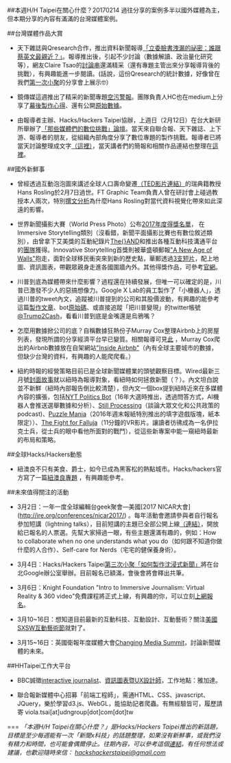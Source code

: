 ##本週H/H Taipei在關心什麼？20170214
過往分享的案例多半以國外媒體為主，但本期分享的內容有滿滿的台灣媒體案例。

##台灣媒體作品大賞
- 天下雜誌與Qresearch合作，推出資料新聞報導[「立委臉書洩漏的祕密：誰跟蔡英文最親近？」](http://www.cw.com.tw/article/articleLogin.action?id=5080751)。報導推出後，引起不少討論（數據解讀、政治量化研究等），網友Claire Tsao的[討論串](https://www.facebook.com/hiamoss/posts/1614417455240827?pnref=story)還滿精采（還有專題主管出來分享報導背後的挑戰），有興趣能進一步閱讀。(話說，這份Qresearch的統計數據，好像曾在我們[第一次小聚](https://docs.google.com/document/d/1SPgLWFqYERrio1kan5Gf2AkDsAlsxvNbgOpgfJmx-EQ/edit)的分享會上展示🤓）

- 鏡傳媒這週推出了精采的新聞專題[空污警報](https://www.mirrormedia.mg/projects/airquality/)。團隊負責人HC也在medium上分享了[幕後製作心得](https://medium.com/mirrormedia/%E5%82%B3%E7%B5%B1%E7%B4%99%E5%AA%92%E7%9A%84%E4%B8%80%E7%AF%87%E7%A9%BA%E6%B1%A1%E5%A0%B1%E5%B0%8E-e5c17eb8e947#.jmjtv0i3z)、還有公開[原始數據](https://medium.com/mirrormedia/%E5%86%8D%E4%B8%80%E7%AF%87-%E9%97%9C%E6%96%BC%E8%B3%87%E6%96%99%E9%96%8B%E6%94%BE-6f0cd0672c93#.32zy5hwtu)。

- 由報導者主辦、Hacks/Hackers Taipei協辦，上週日（2月12日）在台大新研所舉辦了[「那些媒體們的數位挑戰」論壇](https://www.facebook.com/twreporter/videos/1858296407751556/)。當天來自聯合報、天下雜誌、上下游、報導者的朋友，從組織內部角度分享了數位專題的製作挑戰。報導者已將當天討論整理成文字[（這裡）](https://medium.com/twreporter/%E5%93%AA%E4%BA%9B%E5%AA%92%E9%AB%94%E5%80%91%E7%9A%84%E5%A4%A7%E6%8C%91%E6%88%B0-%E5%88%B0%E5%BA%95%E6%98%AF%E4%BB%80%E9%BA%BC-e0c2b4628126#.5j8k0pubr)，當天講者們的簡報和相關作品連結也整理在[這裡](https://docs.google.com/document/d/1fAVmrXDhQMUVXUEB1qpVQaikvpbGP1tsSKHhJgCbbv0/edit)。

##國外新鮮事

- 曾經透過互動泡泡圖來講述全球人口壽命變遷[（TED影片連結）](https://www.ted.com/talks/hans_rosling_shows_the_best_stats_you_ve_ever_seen)的瑞典籍教授Hans Rosling於2月7日過世。FT Graphic Team負責人曾在研討會上碰過教授本人兩次，特別[撰文分析](https://www.ft.com/content/e2eba288-ef83-11e6-930f-061b01e23655)為什麼Hans Rosling對當代資料視覺化帶來如此深遠的影響。

- 世界新聞攝影大賽（World Press Photo）公布[2017年度得獎名單](https://www.worldpressphoto.org/collection/multimedia/2017/immersive-storytelling/the-dig)， 在Immersive Storytelling類別（沒看錯，新聞平面攝影比賽也有數位敘述類別），由曾拿下艾美獎的互動紀錄片[The{}AND](http://www.theand.us/)和推出各種互動科技溝通平台的[團隊](http://www.theskindeep.com/)獲得。Innovative Storytelling首獎則被華盛頓郵報["A New Age of Walls"](https://www.worldpressphoto.org/collection/multimedia/2017/innovative-storytelling/a-new-age-of-walls)抱走，面對全球移民衝突來到新的歷史點，華郵透過[3支短片](https://www.washingtonpost.com/graphics/world/border-barriers/global-illegal-immigration-prevention/)，配上地圖、資訊圖表，帶觀眾親身走進各國圍牆內外。其他得獎作品，可參考[官網](https://www.worldpressphoto.org/collection/multimedia/2017/immersive-storytelling/the-dig)。

- 川普到底為媒體帶來什麼影響？過程還在持續發展，但唯一可以確定的是，川普已激發不少人的惡搞想像力。Google X Lab的員工製作了「小機器人」，透過川普的tweet內文，追蹤被川普提到的公司和其股價波動，有興趣的能參考這篇[製作文章](https://medium.com/@maxbraun/this-machine-turns-trump-tweets-into-planned-parenthood-donations-4ece8301e722#.2ft33n35z)、bot[原始碼](https://github.com/maxbbraun/trump2cash)、或直接追蹤「把川普變現」的twitter帳號[@Trump2Cash](https://twitter.com/Trump2Cash)，看看川普到底是金嘴還是烏鴉嘴？

- 怎麼用數據掀公司的底？自稱數據狂熱份子Murray Cox整理Airbnb上的房屋列表，發現所謂的分享經濟平台早已變質。相關報導可見[此](https://backchannel.com/a-lone-data-whiz-is-fighting-airbnb-and-winning-7fd49513266e#.fzarzibjl) ，Murray Cox爬出的Airbnb數據放在自架網站["Inside Airbnb"](http://insideairbnb.com/)（內有全球主要城市的數據，但缺少台灣的資料，有興趣的人能爬爬看。）

- 紐約時報的經營策略目前已是全球新聞媒體業的頭號觀察目標。Wired最新三月號[封面故事](https://www.wired.com/2017/02/new-york-times-digital-journalism/?mbid=social_gplus)就以紐時為報導對象，看紐時如何拯救新聞（？）。內文坦白說並不新鮮（紐時內部報告倒比較清楚），但內文一個box提到紐時近來在多媒體內容的擴張，包括[NYT Politics Bot](https://www.nytimes.com/interactive/2016/us/politics/election-bot.html?_r=0)（16年大選時推出，透過問答方式，AI機器人會推送選舉數據和分析）、[Still Processing](https://www.nytimes.com/podcasts/still-processing)（談論大眾文化和公共政策的podcast)、[Puzzle Mania](https://www.nytimes.com/2016/12/16/insider/puzzle-mania-will-shortzs-inside-look.html)（2016年週末報紙特別推出的填字遊戲版塊，紙本限定））、[The Fight for Falluja](https://www.nytimes.com/interactive/2016/08/14/magazine/fight-for-falluja-vr.html)（11分鐘的VR影片。讓讀者彷彿成為一名伊拉克士兵，從士兵的眼中看他所面對的戰鬥），從這些新專案中能一窺紐時最新的布局和策略。

##全球Hacks/Hackers動態
- 紐澳良不只有美食、爵士，如今已成為黑客松的熱點城市。Hacks/hackers官方寫了一篇[紐澳良專題](http://hackshackers.com/blog/2017/02/10/17747/) ，有興趣能參考。

##未來值得關注的活動

- 3月2日：一年一度全球編輯台geek聚會—美國[2017 NICAR大會] (http://ire.org/conferences/nicar2017/) 。每年活動會邀請參與者自行報名參加短講（lightning talks），目前短講的主題已全部公開上線[（連結）](http://lightningtalks.ire.org/)，開放給已報名的人票選。先幫大家掃過一眼，有些主題還滿有趣的，例如：How to collaborate when no one understands what you do（如何跟不知道你做什麼的人合作）、Self-care for Nerds（宅宅的健保養身術）。

- 3月4日：Hacks/Hackers Taipei[第三次小聚「如何製作沈浸式新聞」](http://hackshackers.taipei)將在台北Google辦公室舉辦。目前報名已額滿，會後會將會釋出共筆。

- 3月6日：Knight Foundation "Intro to Immersive Journalism: Virtual Reality & 360 video"免費課程將正式上線，有興趣的你，可以立刻[上網報名](http://journalismcourses.org/VR36017.html)。

- 3月10~16日：想知道目前最新的互動科技、互動設計、互動藝術？關注[美國SXSW互動藝術節](https://www.sxsw.com/festivals/interactive/)就對了。

- 3月15~16日：英國衛報年度媒體大會[Changing Media Summit](https://www.theguardian.com/media/changing-media-summit)，討論新聞媒體的未來。

##HHTaipei工作大平台 
- BBC誠徵[interactive journalist](http://careerssearch.bbc.co.uk/jobs/job/Interactive-Journalist/19807)、[資訊圖表暨UX設計師](http://careerssearch.bbc.co.uk/jobs/job/Junior-Infographics-UX-Designer-Jakarta-Service-BBC/19805)，工作地點：雅加達。

- 聯合報新媒體中心招募「前端工程師」，需通HTML、CSS、javascript、JQuery，樂於學習d3.js、WebGL，能協助記者爬蟲。有無經驗皆可，履歷請寄 viola.tsai[at]udngroup[dot]com[dot]tw


===
*「本週H/H Taipei在關心什麼？」是Hacks/Hackers Taipei推出的新話題，目標是至少每週能有一次「新聞x科技」的話題整理，如果沒有新鮮事，或我們沒有精力和時間，也可能會偶爾停止。往期內容，可以參考這個[連結](https://github.com/hackshackerstaipei/newsletter)。有任何想法或建議，也歡迎隨時來信： <hackshackerstaipei@gmail.com>*
